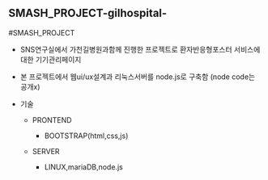 ## SMASH_PROJECT-gilhospital-


#SMASH_PROJECT

- SNS연구실에서 가천길병원과함께 진행한 프로젝트로 환자반응형포스터 서비스에대한 기기관리페이지

- 본 프로젝트에서 웹ui/ux설계과 리눅스서버를 node.js로 구축함 (node code는 공개x)

- 기술
  - PRONTEND
    - BOOTSTRAP(html,css,js)
    
  - SERVER
    - LINUX,mariaDB,node.js
    
  
